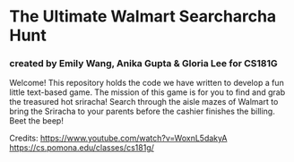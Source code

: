 # The Ultimate Walmart Searcharcha Hunt
### created by Emily Wang, Anika Gupta & Gloria Lee for CS181G

Welcome! This repository holds the code we have written to develop a fun little text-based game. 
The mission of this game is for you to find and grab the treasured hot sriracha! Search through the aisle mazes of Walmart to bring the Sriracha to your parents before the cashier finishes the billing. 
Beet the beep!

Credits:
https://www.youtube.com/watch?v=WoxnL5dakyA  
https://cs.pomona.edu/classes/cs181g/

